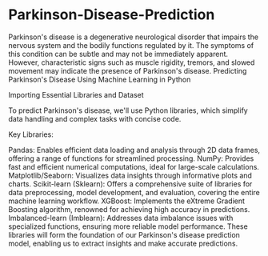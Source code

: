# Parkinson-Disease-Prediction
Parkinson's disease is a degenerative neurological disorder that impairs the nervous system and the bodily functions regulated by it. The symptoms of this condition can be subtle and may not be immediately apparent. However, characteristic signs such as muscle rigidity, tremors, and slowed movement may indicate the presence of Parkinson's disease.
Predicting Parkinson's Disease Using Machine Learning in Python

Importing Essential Libraries and Dataset

To predict Parkinson's disease, we'll use Python libraries, which simplify data handling and complex tasks with concise code.

Key Libraries:

Pandas: Enables efficient data loading and analysis through 2D data frames, offering a range of functions for streamlined processing.
NumPy: Provides fast and efficient numerical computations, ideal for large-scale calculations.
Matplotlib/Seaborn: Visualizes data insights through informative plots and charts.
Scikit-learn (Sklearn): Offers a comprehensive suite of libraries for data preprocessing, model development, and evaluation, covering the entire machine learning workflow.
XGBoost: Implements the eXtreme Gradient Boosting algorithm, renowned for achieving high accuracy in predictions.
Imbalanced-learn (Imblearn): Addresses data imbalance issues with specialized functions, ensuring more reliable model performance.
These libraries will form the foundation of our Parkinson's disease prediction model, enabling us to extract insights and make accurate predictions.
